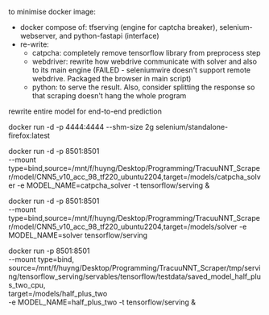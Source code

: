 to minimise docker image:
  - docker compose of: tfserving (engine for captcha breaker), selenium-webserver, and python-fastapi (interface)
  - re-write:
    - catpcha: completely remove tensorflow library from preprocess step 
    - webdriver: rewrite how webdrive communicate with solver and also to its main engine (FAILED - seleniumwire doesn't support remote webdrive. Packaged the browser in main script)
    - python: to serve the result. Also, consider splitting the response so that scraping doesn't hang the whole program

rewrite entire model for end-to-end prediction

docker run -d -p 4444:4444 --shm-size 2g selenium/standalone-firefox:latest


docker run -d -p 8501:8501 \
--mount type=bind,source=/mnt/f/huyng/Desktop/Programming/TracuuNNT_Scraper/model/CNN5_v10_acc_98_tf220_ubuntu2204,target=/models/catpcha_solver -e MODEL_NAME=catpcha_solver -t tensorflow/serving &


docker run -d -p 8501:8501 \
--mount type=bind,source=/mnt/f/huyng/Desktop/Programming/TracuuNNT_Scraper/model/CNN5_v10_acc_98_tf220_ubuntu2204,target=/models/solver -e MODEL_NAME=solver tensorflow/serving

docker run -p 8501:8501 \
  --mount type=bind,\
source=/mnt/f/huyng/Desktop/Programming/TracuuNNT_Scraper/tmp/serving/tensorflow_serving/servables/tensorflow/testdata/saved_model_half_plus_two_cpu,\
target=/models/half_plus_two \
  -e MODEL_NAME=half_plus_two -t tensorflow/serving &
